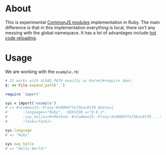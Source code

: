 # About

This is experimental [CommonJS modules](http://wiki.commonjs.org/wiki/Modules) implementation in Ruby. The main difference is that in this implementation everything is local, there isn't any messing with the global namespace. It has a lot of advantages include [hot code reloading](http://romeda.org/blog/2010/01/hot-code-loading-in-nodejs.html).

# Usage

We are working with the `example.rb`:

```ruby
# It works with $LOAD_PATH exactly as Kernel#require does.
$: << File.expand_path('.')

require 'import'

sys = import('example')
# => #<CommonJS::Proxy:0x00007fe73bac01f0 @data={
#       :language=>"Ruby", :VERSION_=>"0.0.1",
#       :say_hello=>#<Method: #<CommonJS::Proxy:0x00007fe73bac01f0 ...>.say_hello>,
#       :Task=>Task}>

sys.language
# => "Ruby"

sys.say_hello
# => "Hello World!"
```
